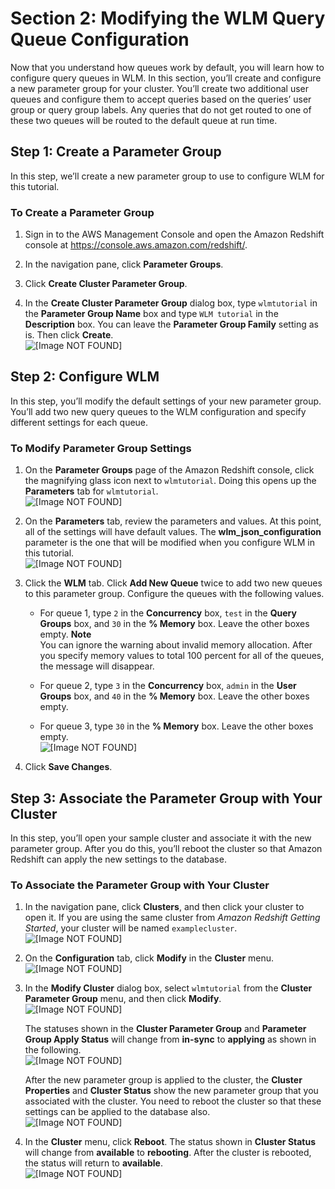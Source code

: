 # Section 2: Modifying the WLM Query Queue Configuration<a name="tutorial-wlm-modifying-wlm-configuration"></a>

Now that you understand how queues work by default, you will learn how to configure query queues in WLM\. In this section, you’ll create and configure a new parameter group for your cluster\. You’ll create two additional user queues and configure them to accept queries based on the queries’ user group or query group labels\. Any queries that do not get routed to one of these two queues will be routed to the default queue at run time\.

## Step 1: Create a Parameter Group<a name="tutorial-wlm-create-parameter-group"></a>

In this step, we’ll create a new parameter group to use to configure WLM for this tutorial\. 

### To Create a Parameter Group<a name="how-to-wlm-create-parameter-group"></a>

1. Sign in to the AWS Management Console and open the Amazon Redshift console at [https://console\.aws\.amazon\.com/redshift/](https://console.aws.amazon.com/redshift/)\.

1. In the navigation pane, click **Parameter Groups**\.

1. Click **Create Cluster Parameter Group**\.

1. In the **Create Cluster Parameter Group** dialog box, type `wlmtutorial` in the **Parameter Group Name** box and type `WLM tutorial` in the **Description** box\. You can leave the **Parameter Group Family** setting as is\. Then click **Create**\.  
![\[Image NOT FOUND\]](http://docs.aws.amazon.com/redshift/latest/dg/images/console_create_cluster_param_group.png)

## Step 2: Configure WLM<a name="tutorial-wlm-configure-wlm"></a>

In this step, you’ll modify the default settings of your new parameter group\. You’ll add two new query queues to the WLM configuration and specify different settings for each queue\.

### To Modify Parameter Group Settings<a name="how-to-wlm-configure-wlm"></a>

1. On the **Parameter Groups** page of the Amazon Redshift console, click the magnifying glass icon next to `wlmtutorial`\. Doing this opens up the **Parameters** tab for `wlmtutorial`\.  
![\[Image NOT FOUND\]](http://docs.aws.amazon.com/redshift/latest/dg/images/console_param_group_list.png)

1. On the **Parameters** tab, review the parameters and values\. At this point, all of the settings will have default values\. The **wlm\_json\_configuration** parameter is the one that will be modified when you configure WLM in this tutorial\.  
![\[Image NOT FOUND\]](http://docs.aws.amazon.com/redshift/latest/dg/images/console_param_group_default_parameters.png)

1. Click the **WLM** tab\. Click **Add New Queue** twice to add two new queues to this parameter group\. Configure the queues with the following values\.

   + For queue 1, type `2` in the **Concurrency** box, `test` in the **Query Groups** box, and `30` in the **% Memory** box\. Leave the other boxes empty\.
**Note**  
You can ignore the warning about invalid memory allocation\. After you specify memory values to total 100 percent for all of the queues, the message will disappear\.

   + For queue 2, type `3` in the **Concurrency** box, `admin` in the **User Groups** box, and `40` in the **% Memory** box\. Leave the other boxes empty\.

   + For queue 3, type `30` in the **% Memory** box\. Leave the other boxes empty\.  
![\[Image NOT FOUND\]](http://docs.aws.amazon.com/redshift/latest/dg/images/console_param_group_modify_wlm.png)

1. Click **Save Changes**\.

## Step 3: Associate the Parameter Group with Your Cluster<a name="tutorial-wlm-associate-param-group"></a>

In this step, you’ll open your sample cluster and associate it with the new parameter group\. After you do this, you’ll reboot the cluster so that Amazon Redshift can apply the new settings to the database\.

### To Associate the Parameter Group with Your Cluster<a name="how-to-wlm-associate-param-group"></a>

1. In the navigation pane, click **Clusters**, and then click your cluster to open it\. If you are using the same cluster from *Amazon Redshift Getting Started*, your cluster will be named `examplecluster`\.  
![\[Image NOT FOUND\]](http://docs.aws.amazon.com/redshift/latest/dg/images/console_clusters_examplecluster.png)

1. On the **Configuration** tab, click **Modify** in the **Cluster** menu\.  
![\[Image NOT FOUND\]](http://docs.aws.amazon.com/redshift/latest/dg/images/console_clusters_examplecluster_cluster_menu_modify.png)

1. In the **Modify Cluster** dialog box, select `wlmtutorial` from the **Cluster Parameter Group** menu, and then click **Modify**\.  
![\[Image NOT FOUND\]](http://docs.aws.amazon.com/redshift/latest/dg/images/console_clusters_examplecluster_modify.png)

   The statuses shown in the **Cluster Parameter Group** and **Parameter Group Apply Status** will change from **in\-sync** to **applying** as shown in the following\.  
![\[Image NOT FOUND\]](http://docs.aws.amazon.com/redshift/latest/dg/images/console_clusters_examplecluster_modify_applying.png)

   After the new parameter group is applied to the cluster, the **Cluster Properties** and **Cluster Status** show the new parameter group that you associated with the cluster\. You need to reboot the cluster so that these settings can be applied to the database also\.   
![\[Image NOT FOUND\]](http://docs.aws.amazon.com/redshift/latest/dg/images/console_clusters_examplecluster_pending_reboot.png)

1. In the **Cluster** menu, click **Reboot**\. The status shown in **Cluster Status** will change from **available** to **rebooting**\. After the cluster is rebooted, the status will return to **available**\.  
![\[Image NOT FOUND\]](http://docs.aws.amazon.com/redshift/latest/dg/images/console_clusters_examplecluster_cluster_menu_reboot.png)